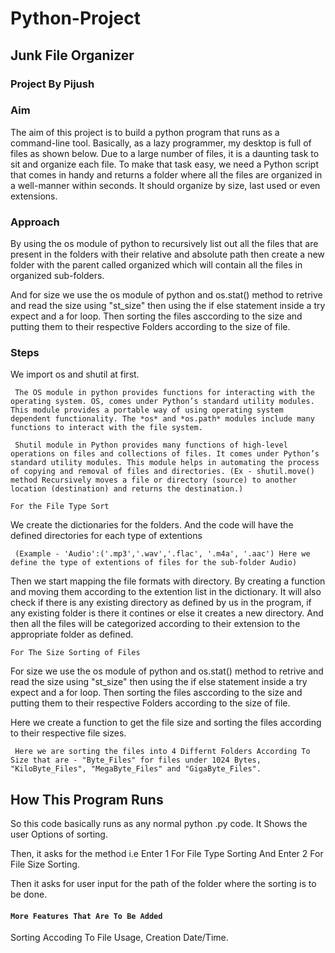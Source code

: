 # Python-Project
## **Junk File Organizer**
### **Project By Pijush**

### **Aim**

The aim of this project is to build a python program that runs as a command-line tool. Basically, as a lazy programmer, my desktop is full of files as shown below. Due to a large number of files, it is a daunting task to sit and organize each file. To make that task easy, we need a Python script that comes in handy and returns a folder where all the files are organized in a well-manner within seconds. It should organize by size, last used or even extensions.

### **Approach**

By using the os module of python to recursively list out all the files that are present in the folders with their relative and absolute path then create a new folder with the parent called organized which will contain all the files in organized sub-folders.

And for size we use the os module of python and os.stat() method to retrive and read the size using "st_size" then using the if else statement inside a try expect and a for loop. Then sorting the files asccording to the size and putting them to their respective Folders according to the size of file.

### **Steps**

We import os and shutil at first.

     The OS module in python provides functions for interacting with the operating system. OS, comes under Python’s standard utility modules. This module provides a portable way of using operating system dependent functionality. The *os* and *os.path* modules include many functions to interact with the file system.

     Shutil module in Python provides many functions of high-level operations on files and collections of files. It comes under Python’s standard utility modules. This module helps in automating the process of copying and removal of files and directories. (Ex - shutil.move() method Recursively moves a file or directory (source) to another location (destination) and returns the destination.)

`For the File Type Sort`

We create the dictionaries for the folders. And the code will have the defined directories for each type of extentions 
     
     (Example - 'Audio':('.mp3','.wav','.flac', '.m4a', '.aac') Here we define the type of extentions of files for the sub-folder Audio)

Then we start mapping the file formats with directory. By creating a function and moving them according to the extention list in the dictionary. It will also check if there is any existing directory as defined by us in the program, if any existing folder is there it contines or else it creates a new directory. And then all the files will be categorized according to their extension to the appropriate folder as defined.

`For The Size Sorting of Files`

For size we use the os module of python and os.stat() method to retrive and read the size using "st_size" then using the if else statement inside a try expect and a for loop. Then sorting the files asccording to the size and putting them to their respective Folders according to the size of file.

Here we create a function to get the file size and sorting the files according to their respective file sizes.
  
     Here we are sorting the files into 4 Differnt Folders According To Size that are - "Byte_Files" for files under 1024 Bytes, "KiloByte_Files", "MegaByte_Files" and "GigaByte_Files".



## **How This Program Runs**

So this code basically runs as any normal python .py code.
It Shows the user Options of sorting.

Then, it asks for the method i.e 
Enter 1 For File Type Sorting 
And Enter 2 For File Size Sorting.

Then it asks for user input for the path of the folder where the sorting is to be done.


#### `More Features That Are To Be Added`

Sorting Accoding To File Usage, Creation Date/Time.